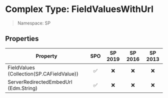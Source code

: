 # Complex Type: FieldValuesWithUrl

> Namespace: SP

## Properties

Property | SPO | SP 2019 | SP 2016 | SP 2013
----------|:---:|:-------:|:-------:|:-------:
FieldValues (Collection(SP.CAFieldValue)) | ✅ | ❌ | ❌ | ❌
ServerRedirectedEmbedUrl (Edm.String) | ✅ | ❌ | ❌ | ❌